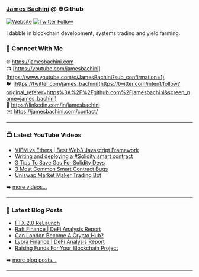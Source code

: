### [James Bachini][website] @ ⚙️Github

[![Website](https://img.shields.io/website?label=jamesbachini.com&style=for-the-badge&url=https%3A%2F%2Fjamesbachini.com)](https://jamesbachini.com)
[![Twitter Follow](https://img.shields.io/twitter/follow/james_bachini?color=1DA1F2&logo=twitter&style=for-the-badge)](https://twitter.com/intent/follow?original_referer=https%3A%2F%2Fgithub.com%2Fjamesbachini&screen_name=jamesbachini)

I dabble in blockchain development, systems trading and yield farming.

### 👋 Connect With Me

🌐 https://jamesbachini.com
<br />
📺 [https://youtube.com/jamesbachini](https://www.youtube.com/c/JamesBachini?sub_confirmation=1)
<br />
🐦 [https://twitter.com/james_bachini](https://twitter.com/intent/follow?original_referer=https%3A%2F%2Fgithub.com%2Fjamesbachini&screen_name=james_bachini)
<br />
👔 https://linkedin.com/in/jamesbachini
<br />
✉️ https://jamesbachini.com/contact/

---

### 📺 Latest YouTube Videos

<!-- YOUTUBE:START -->
- [VIEM vs Ethers | Best Web3 Javascript Framework](https://www.youtube.com/watch?v=MXU4FN3fkmY)
- [Writing and deploying a #Solidity smart contract](https://www.youtube.com/watch?v=FT-U48kQoso)
- [3 Tips To Save Gas For Solidity Devs](https://www.youtube.com/watch?v=xfNHzqkMWEQ)
- [3 Most Common Smart Contract Bugs](https://www.youtube.com/watch?v=Dis2E-4RFeE)
- [Uniswap Market Maker Trading Bot](https://www.youtube.com/watch?v=UbhoQv9EJbk)
<!-- YOUTUBE:END -->

➡️ [more videos...](https://youtube.com/jamesbachini)

---

### 📝 Latest Blog Posts

<!-- BLOG-POST-LIST:START -->
- [FTX 2.0 ReLaunch](https://jamesbachini.com/ftx-2-relaunch/)
- [Raft Finance | DeFi Analysis Report](https://jamesbachini.com/raft-finance/)
- [Can London Become A Crypto Hub?](https://jamesbachini.com/london-crypto-hub/)
- [Lybra Finance | DeFi Analysis Report](https://jamesbachini.com/lybra-finance/)
- [Raising Funds For Your Blockchain Project](https://jamesbachini.com/raising-funds/)
<!-- BLOG-POST-LIST:END -->

➡️ [more blog posts...](https://jamesbachini.com)

---

[website]: https://jamesbachini.com
[twitter]: https://twitter.com/james_bachini
[youtube]: https://youtube.com/jamesbachini
[linkedin]: https://linkedin.com/in/jamesbachini
